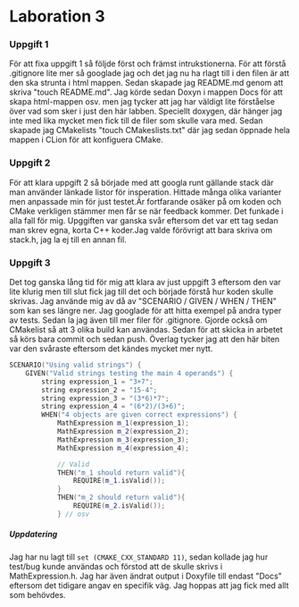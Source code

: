 # Laboration 3

### Uppgift 1
För att fixa uppgift 1 så följde först och främst intrukstionerna. För att förstå .gitignore lite mer så googlade jag och det jag nu ha rlagt till i den filen är att den ska strunta i html mappen.
Sedan skapade jag README.md genom att skriva "touch README.md". 
Jag körde sedan Doxyn i mappen Docs för att skapa html-mappen osv. men jag tycker att jag har väldigt lite förståelse över vad som sker i just den här labben. Speciellt doxygen, där hänger jag inte med lika mycket men fick till de filer som skulle vara med.
Sedan skapade jag CMakelists "touch CMakeslists.txt" där jag sedan öppnade hela mappen i CLion för att konfiguera CMake.

### Uppgift 2
För att klara uppgift 2 så började med att googla runt gällande stack där man använder länkade listor för insperation. Hittade många olika varianter men anpassade min för just testet.Är fortfarande osäker på om koden och CMake verkligen stämmer men får se när feedback kommer. Det funkade i alla fall för mig. Upggiften var ganska svår eftersom det var ett tag sedan man skrev egna, korta C++ koder.Jag valde förövrigt att bara skriva om stack.h, jag la ej till en annan fil. 
### Uppgift 3
Det tog ganska lång tid för mig att klara av just uppgift 3 eftersom den var lite klurig men till slut fick jag till det och började förstå hur koden skulle skrivas. Jag använde mig av då av "SCENARIO / GIVEN / WHEN / THEN" som kan ses längre ner. Jag googlade för att hitta exempel på andra typer av tests. Sedan la jag även till mer filer för .gitignore. Gjorde också om CMakelist så att 3 olika build kan användas. Sedan för att skicka in arbetet så körs bara commit och sedan push. 
Överlag tycker jag att den här biten var den svåraste eftersom det kändes mycket mer nytt.
```cpp
SCENARIO("Using valid strings") {
    GIVEN("Valid strings testing the main 4 operands") {
        string expression_1 = "3+7";
        string expression_2 = "15-4";
        string expression_3 = "(3*6)*7";
        string expression_4 = "(6*2)/(3+6)";
        WHEN("4 objects are given correct expressions") {
            MathExpression m_1(expression_1);
            MathExpression m_2(expression_2);
            MathExpression m_3(expression_3);
            MathExpression m_4(expression_4);

            // Valid
            THEN("m_1 should return valid"){
                REQUIRE(m_1.isValid());
            }
            THEN("m_2 should return valid"){
                REQUIRE(m_2.isValid());
            } // osv
```

##### Uppdatering
Jag har nu lagt till ```set (CMAKE_CXX_STANDARD 11)```, sedan kollade jag hur test/bug kunde användas och förstod att de skulle skrivs i MathExpression.h. Jag har även ändrat output i Doxyfile till endast "Docs" eftersom det tidigare angav en specifik väg. Jag hoppas att jag fick med allt som behövdes. 
    